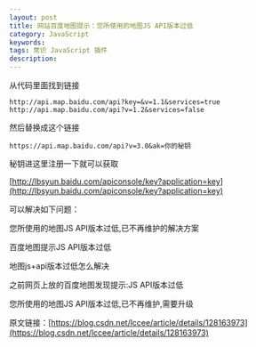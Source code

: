```yaml
---
layout: post
title: 网站百度地图提示：您所使用的地图JS API版本过低
category: JavaScript
keywords: 
tags: 常识 JavaScript 插件
description: 
---
```


从代码里面找到链接

```
http://api.map.baidu.com/api?key=&v=1.1&services=true
http://api.map.baidu.com/api?v=1.2&services=false
```

然后替换成这个链接
```
https://api.map.baidu.com/api?v=3.0&ak=你的秘钥
```
秘钥进这里注册一下就可以获取

[http://lbsyun.baidu.com/apiconsole/key?application=key](http://lbsyun.baidu.com/apiconsole/key?application=key)

可以解决如下问题：

您所使用的地图JS API版本过低,已不再维护的解决方案

百度地图提示JS API版本过低

地图js+api版本过低怎么解决

之前网页上放的百度地图发现提示:JS API版本过低

您所使用的地图JS API版本过低,已不再维护,需要升级

原文链接：[https://blog.csdn.net/lccee/article/details/128163973](https://blog.csdn.net/lccee/article/details/128163973)